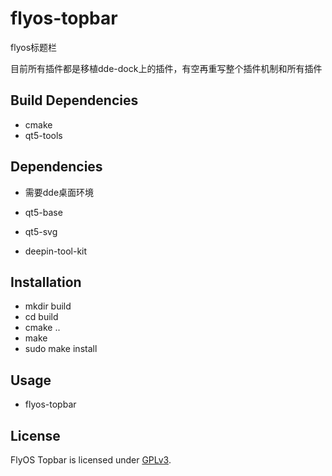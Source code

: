 # flyos-topbar
flyos标题栏

目前所有插件都是移植dde-dock上的插件，有空再重写整个插件机制和所有插件

## Build Dependencies

* cmake
* qt5-tools

## Dependencies

* 需要dde桌面环境

* qt5-base
* qt5-svg
* deepin-tool-kit

## Installation

* mkdir build
* cd build
* cmake ..
* make
* sudo make install

## Usage

* flyos-topbar

## License

FlyOS Topbar is licensed under [GPLv3](LICENSE).
